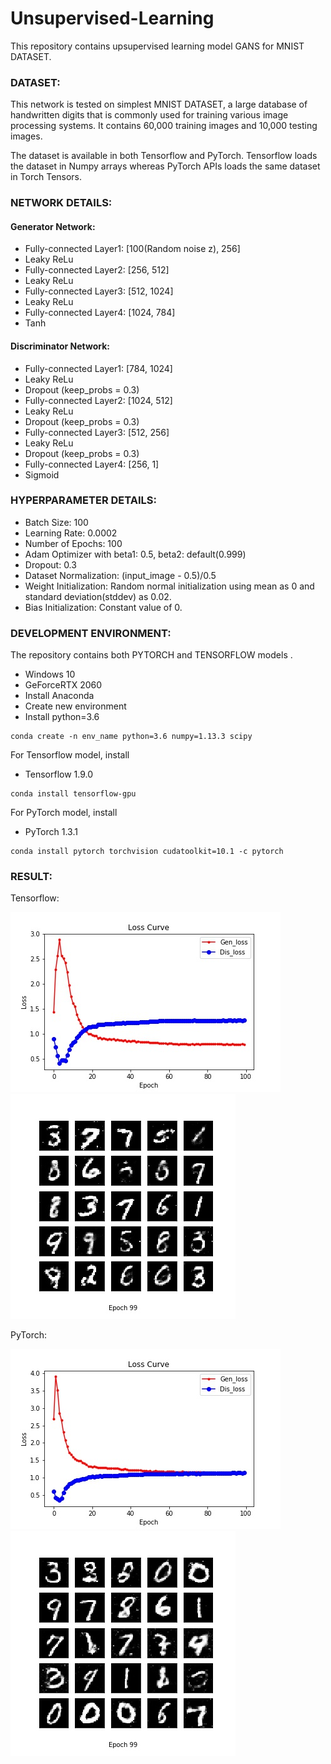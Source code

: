 # Unsupervised-Learning

This repository contains upsupervised learning model GANS for MNIST DATASET.

### DATASET:
This network is tested on simplest MNIST DATASET, a large database of handwritten digits that is commonly used for training various image processing systems. It contains 60,000 training images and 10,000 testing images.

The dataset is available in both Tensorflow and PyTorch. Tensorflow loads the dataset in Numpy arrays whereas PyTorch APIs loads the same dataset in Torch Tensors.

### NETWORK DETAILS:
#### Generator Network:
- Fully-connected Layer1: [100(Random noise z), 256] <br />
- Leaky ReLu
- Fully-connected Layer2: [256, 512] 
- Leaky ReLu 
- Fully-connected Layer3: [512, 1024]
- Leaky ReLu
- Fully-connected Layer4: [1024, 784]
- Tanh

#### Discriminator Network: 
- Fully-connected Layer1: [784, 1024] <br />
- Leaky ReLu
- Dropout (keep_probs = 0.3)
- Fully-connected Layer2: [1024, 512] 
- Leaky ReLu 
- Dropout (keep_probs = 0.3)
- Fully-connected Layer3: [512, 256]
- Leaky ReLu
- Dropout (keep_probs = 0.3)
- Fully-connected Layer4: [256, 1]
- Sigmoid

### HYPERPARAMETER DETAILS:
- Batch Size: 100
- Learning Rate: 0.0002
- Number of Epochs: 100
- Adam Optimizer with beta1: 0.5, beta2: default(0.999)
- Dropout: 0.3
- Dataset Normalization: (input_image - 0.5)/0.5
- Weight Initialization: Random normal initialization using mean as 0 and standard deviation(stddev) as 0.02.
- Bias Initialization: Constant value of 0.

### DEVELOPMENT ENVIRONMENT:
The repository contains both PYTORCH and TENSORFLOW models . <br />
- Windows 10
- GeForceRTX 2060
- Install Anaconda  <br />
- Create new environment <br />
- Install python=3.6 <br />
```
conda create -n env_name python=3.6 numpy=1.13.3 scipy
```
For Tensorflow model, install
- Tensorflow 1.9.0
```
conda install tensorflow-gpu
```
For PyTorch model, install
- PyTorch 1.3.1 <br />
```
conda install pytorch torchvision cudatoolkit=10.1 -c pytorch
```

### RESULT:
Tensorflow:

![Tensorflow Loss Curve](https://github.com/07Agarg/Unsupervised-Learning/blob/master/Generative%20Adversarial%20Networks/Tensorflow/RESULT/Best%20Results%20Using%20LeakyRelu%2C%20beta1(0.5)/LossCurve.jpg)
![Tensorflow Output Image](https://github.com/07Agarg/Unsupervised-Learning/blob/master/Generative%20Adversarial%20Networks/Tensorflow/RESULT/Best%20Results%20Using%20LeakyRelu%2C%20beta1(0.5)/Generated_Images_GANS_99.jpg)


PyTorch:

![PyTorch Loss Curve](https://github.com/07Agarg/Unsupervised-Learning/blob/master/Generative%20Adversarial%20Networks/PyTorch/RESULT/LossCurve.jpg)
![PyTorch Output Image](https://github.com/07Agarg/Unsupervised-Learning/blob/master/Generative%20Adversarial%20Networks/PyTorch/RESULT/Generated_Images_GANS_99.jpg)

